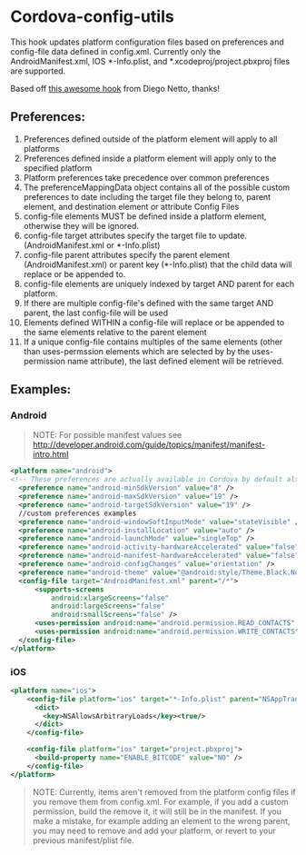 # Cordova-config-utils

This hook updates platform configuration files based on preferences and config-file data defined in config.xml.
Currently only the AndroidManifest.xml, IOS *-Info.plist, and *.xcodeproj/project.pbxproj files are supported.

Based off [this awesome hook](https://github.com/diegonetto/generator-ionic/blob/master/templates/hooks/after_prepare/update_platform_config.js) from Diego Netto, thanks!

## Preferences:

1.  Preferences defined outside of the platform element will apply to all platforms
2.  Preferences defined inside a platform element will apply only to the specified platform
3.  Platform preferences take precedence over common preferences
4.  The preferenceMappingData object contains all of the possible custom preferences to date including the  target file they belong to, parent element, and destination element or attribute Config Files
5.  config-file elements MUST be defined inside a platform element, otherwise they will be ignored.
6.  config-file target attributes specify the target file to update. (AndroidManifest.xml or *-Info.plist)
7.  config-file parent attributes specify the parent element (AndroidManifest.xml) or parent key (*-Info.plist) that the child data will replace or be appended to.
8.  config-file elements are uniquely indexed by target AND parent for each platform.
9.  If there are multiple config-file's defined with the same target AND parent, the last config-file will be used
10.  Elements defined WITHIN a config-file will replace or be appended to the same elements relative to the parent element
11.  If a unique config-file contains multiples of the same elements (other than uses-permssion elements which are selected by by the uses-permission name attribute), the last defined element will be retrieved.

## Examples:

### Android

>NOTE: For possible manifest values see http://developer.android.com/guide/topics/manifest/manifest-intro.html

```xml
<platform name="android">
<!-- These preferences are actually available in Cordova by default although not currently documented -->
  <preference name="android-minSdkVersion" value="8" />
  <preference name="android-maxSdkVersion" value="19" />
  <preference name="android-targetSdkVersion" value="19" />
  //custom preferences examples
  <preference name="android-windowSoftInputMode" value="stateVisible" />
  <preference name="android-installLocation" value="auto" />
  <preference name="android-launchMode" value="singleTop" />
  <preference name="android-activity-hardwareAccelerated" value="false" />
  <preference name="android-manifest-hardwareAccelerated" value="false" />
  <preference name="android-configChanges" value="orientation" />
  <preference name="android-theme" value="@android:style/Theme.Black.NoTitleBar" />
  <config-file target="AndroidManifest.xml" parent="/*">
      <supports-screens
          android:xlargeScreens="false"
          android:largeScreens="false"
          android:smallScreens="false" />
      <uses-permission android:name="android.permission.READ_CONTACTS" android:maxSdkVersion="15" />
      <uses-permission android:name="android.permission.WRITE_CONTACTS" />
  </config-file>
</platform>
```

### iOS

```xml
<platform name="ios">
    <config-file platform="ios" target="*-Info.plist" parent="NSAppTransportSecurity">
      <dict>
        <key>NSAllowsArbitraryLoads</key><true/>
      </dict>
    </config-file>

    <config-file platform="ios" target="project.pbxproj">
      <build-property name="ENABLE_BITCODE" value="NO" />
    </config-file>
</platform>
```

>NOTE: Currently, items aren't removed from the platform config files if you remove them from config.xml.
For example, if you add a custom permission, build the remove it, it will still be in the manifest.
If you make a mistake, for example adding an element to the wrong parent, you may need to remove and add your platform,
or revert to your previous manifest/plist file.
